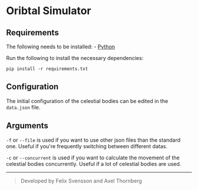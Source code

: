 # Oribtal Simulator

## Requirements

The following needs to be installed:
    - [Python](https://www.python.org/downloads/)

Run the following to install the necessary dependencies:

```pip install -r requirements.txt```

## Configuration

The initial configuration of the celestial bodies can be edited in the `data.json` file.

## Arguments

`-f` or `--file` is used if you want to use other json files than the standard one. Useful if you're frequently switching between different datas.

`-c` or `--concurrent` is used if you want to calculate the movement of the celestial bodies concurrently. Useful if a lot of celestial bodies are used.

---
> Developed by Felix Svensson and Axel Thornberg
